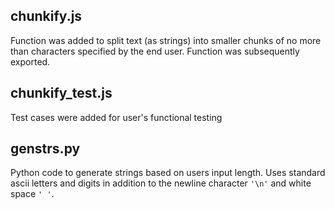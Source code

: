 **chunkify.js**
---------------
Function was added to split text (as strings) into smaller chunks of no more than characters specified by the end user. Function was subsequently exported.

**chunkify_test.js**
--------------------
Test cases were added for user's functional testing

**genstrs.py**
--------------
Python code to generate strings based on users input length. Uses standard ascii letters and digits in addition to the newline character `'\n'` and white space `' '`.

